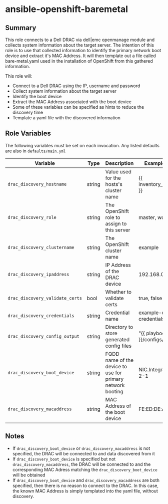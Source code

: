 # ansible-openshift-baremetal

## Summary

This role connects to a Dell DRAC via dell|emc openmanage module and collects system information about the target server. 
The intention of this role is to use that collected information to identify the primary network boot device and extract it's MAC Address.
It will then template out a file called bare-metal.yaml used in the installation of OpenShift from this gathered information.

This role will:

* Connect to a Dell DRAC using the IP, username and password
* Collect system information about the target server
* Identify the boot device
* Extract the MAC Address associated with the boot device
* Some of these variables can be specified as hints to reduce the discovery time
* Template a yaml file with the discovered information

## Role Variables

The following variables must be set on each invocation. Any listed defaults are also in `defaults/main.yml`

| Variable | Type | Description | Example Value
| --- | --- | --- | ---
`drac_discovery_hostname` | string | Value used for the hosts's cluster name | {{ inventory_hostname }}
`drac_discovery_role` | string | The OpenShift role to assign to this server | master, worker
`drac_discovery_clustername` | string | The OpenShift cluster name | example
`drac_discovery_ipaddress` | string | IP Address of the DRAC device | 192.168.0.1
`drac_discovery_validate_certs` | bool | Whether to validate certs| true, false
`drac_discovery_credentials` | string | Credential name | example-drac-credentials
`drac_discovery_config_output` | string | Directory to store generated config files | "{{ playbook_dir }}/configs/"
`drac_discovery_boot_device` | string | FQDD name of the device to use for primary network booting | NIC.Integrated.1-2-1
`drac_discovery_macaddress` | string | MAC Address of the boot device | FE:ED:DE:AD:BE:EF

## Notes

* If `drac_discovery_boot_device` or `drac_discovery_macaddress` is not specified, the DRAC will be connected to and data discovered from it
* If `drac_discovery_boot_device` is specified but not `drac_discovery_macaddress`, the DRAC will be connected to and the corresponding MAC Adress matching the `drac_discovery_boot_device` will be obtained
* If `drac_discovery_boot_device` and `drac_discovery_macaddress` are both specified, then there is no reason to connect to the DRAC. In this case, the known MAC Address is simply templated into the yaml file, without discovery.